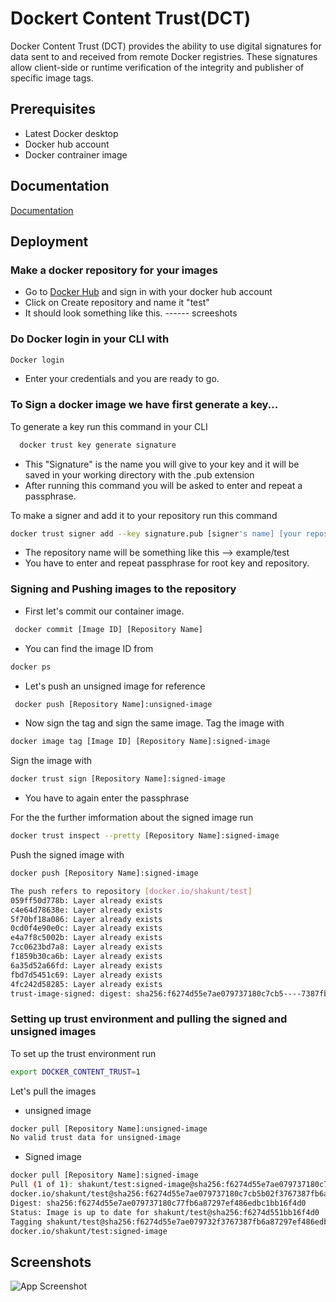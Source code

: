 
# Dockert Content Trust(DCT)

Docker Content Trust (DCT) provides the ability to use digital signatures for data sent to and received from remote Docker registries. These signatures allow client-side or runtime verification of the integrity and publisher of specific image tags.

## Prerequisites
- Latest Docker desktop 
- Docker hub account
- Docker contrainer image
## Documentation

[Documentation](https://docs.docker.com/engine/security/trust/)


## Deployment
### Make a docker repository for your images
- Go to [Docker Hub](https://hub.docker.com/) and sign in with your docker hub account
- Click on Create repository and name it "test"
- It should look something like this.
------ screeshots

### Do Docker login in your CLI with 
```bash 
Docker login 
```
- Enter your credentials and you are ready to go.

### To Sign a docker image we have first generate a key...
To generate a key run this command in your CLI

```bash
  docker trust key generate signature
```
- This "Signature" is the name you will give to your key and it will be saved in your working directory with the .pub extension
- After running this command you will be asked to enter and repeat a passphrase.

To make a signer and add it to your repository run this command
```bash 
docker trust signer add --key signature.pub [signer's name] [your repository's name]
```
- The repository name will be something like this --> example/test
- You have to enter and repeat passphrase for root key and repository.

### Signing and Pushing images to the repository
- First let's commit our container image.
```bash
 docker commit [Image ID] [Repository Name]
```
- You can find the image ID from
```bash
docker ps
``` 
- Let's push an unsigned image for reference
```bash
 docker push [Repository Name]:unsigned-image
```
- Now sign the tag and sign the same image.
Tag the image with 
```bash
docker image tag [Image ID] [Repository Name]:signed-image
```
Sign the image with
```bash
docker trust sign [Repository Name]:signed-image
```
- You have to again enter the passphrase

For the the further imformation about the signed image run
```bash
docker trust inspect --pretty [Repository Name]:signed-image
```
Push the signed image with 
```bash
docker push [Repository Name]:signed-image

The push refers to repository [docker.io/shakunt/test]
059ff50d778b: Layer already exists
c4e64d78638e: Layer already exists
5f70bf18a086: Layer already exists
0cd0f4e90e0c: Layer already exists
e4a7f8c5002b: Layer already exists
7cc0623bd7a8: Layer already exists
f1859b30ca6b: Layer already exists
6a35d52a66fd: Layer already exists
fbd7d5451c69: Layer already exists
4fc242d58285: Layer already exists
trust-image-signed: digest: sha256:f6274d55e7ae079737180c7cb5----7387fb6a87297ef486edbc1bb16f4d0 size: 2409
```

### Setting up trust environment and pulling the signed and unsigned images

To set up the trust environment run
```bash
export DOCKER_CONTENT_TRUST=1
```
Let's pull the images
- unsigned image
```bash
docker pull [Repository Name]:unsigned-image
No valid trust data for unsigned-image
```
- Signed image
```bash
docker pull [Repository Name]:signed-image
Pull (1 of 1): shakunt/test:signed-image@sha256:f6274d55e7ae079737180c7cb5b02f386edbc1bb16f4d0
docker.io/shakunt/test@sha256:f6274d55e7ae079737180c7cb5b02f3767387fb6a87bb16f4d0: Pulling from shakunt/test
Digest: sha256:f6274d55e7ae079737180c77fb6a87297ef486edbc1bb16f4d0
Status: Image is up to date for shakunt/test@sha256:f6274d551bb16f4d0
Tagging shakunt/test@sha256:f6274d55e7ae079732f3767387fb6a87297ef486edbc1bb16f4d0 as shakunt/test:signed-image
docker.io/shakunt/test:signed-image
```
## Screenshots

![App Screenshot](https://via.placeholder.com/468x300?text=App+Screenshot+Here)

